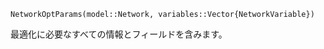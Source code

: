 ```
NetworkOptParams(model::Network, variables::Vector{NetworkVariable})
```

最適化に必要なすべての情報とフィールドを含みます。
